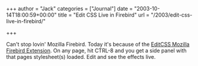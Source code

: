 +++
author = "Jack"
categories = ["Journal"]
date = "2003-10-14T18:00:59+00:00"
title = "Edit CSS Live in Firebird"
url = "/2003/edit-css-live-in-firebird/"

+++

Can't stop lovin' Mozilla Firebird. Today it's because of the [EditCSS Mozilla Firebird Extension][1]. On any page, hit CTRL-8 and you get a side panel with that pages stylesheet(s) loaded. Edit and see the effects live.

 [1]: http://texturizer.net/firebird/extensions/#EditCSS "Extensions"